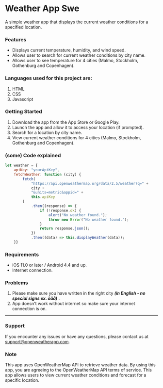 # Weather App Swe
A simple weather app that displays the current weather conditions for a specified location.

### Features
- Displays current temperature, humidity, and wind speed. 
- Allows user to search for current weather conditions by city name. 
- Allows user to see temperature for 4 cities (Malmo, Stockholm, Gothenburg and Copenhagen). 

### Languages used for this project are:

1. HTML
2. CSS
3. Javascript

### Getting Started
1. Download the app from the App Store or Google Play. 
2. Launch the app and allow it to access your location (if prompted). 
3. Search for a location by city name. 
4. View current weather conditions for 4 cities (Malmo, Stockholm, Gothenburg and Copenhagen). 

### (some) Code explained

```js 
let weather = {
    apiKey: "yourApiKey",
    fetchWeather: function (city) {
        fetch(
            "https://api.openweathermap.org/data/2.5/weather?q=" +
            city +
            "&units=metric&appid=" +
            this.apiKey
        )
            .then((response) => {
                if (!response.ok) {
                    alert("No weather found.");
                    throw new Error("No weather found.");
                }
                return response.json();
            })
            .then((data) => this.displayWeather(data));
    }}
``` 

### Requirements
- iOS 11.0 or later / Android 4.4 and up. 
- Internet connection. 

### Problems
1. Please make sure you have written in the right city  ***(in English - no special signs ex. öäå)*** .
2. App doesn't work without internet so make sure your internet connection is on.

***
### Support
If you encounter any issues or have any questions, please contact us at support@openweatherapp.com.

### Note
This app uses OpenWeatherMap API to retrieve weather data. By using this app, you are agreeing to the OpenWeatherMap API terms of service.
This app allows users to view current weather conditions and forecast for a specific location.






